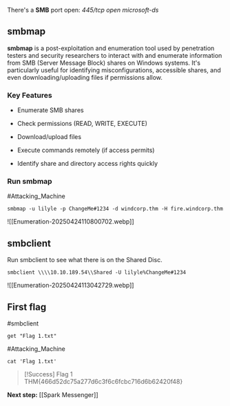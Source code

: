 There's a **SMB** port open: *445/tcp   open  microsoft-ds*


## smbmap

**smbmap** is a post-exploitation and enumeration tool used by penetration testers and security researchers to interact with and enumerate information from SMB (Server Message Block) shares on Windows systems. It's particularly useful for identifying misconfigurations, accessible shares, and even downloading/uploading files if permissions allow.

### Key Features

- Enumerate SMB shares

- Check permissions (READ, WRITE, EXECUTE)

- Download/upload files

- Execute commands remotely (if access permits)

- Identify share and directory access rights quickly

### Run smbmap

#Attacking_Machine 
```
smbmap -u lilyle -p ChangeMe#1234 -d windcorp.thm -H fire.windcorp.thm 
```

![[Enumeration-20250424110800702.webp]]


## smbclient

Run smbclient to see what there is on the Shared Disc.

```
smbclient \\\\10.10.189.54\\Shared -U lilyle%ChangeMe#1234
```

![[Enumeration-20250424113042729.webp]]


## First flag

#smbclient
```
get "Flag 1.txt"
```

#Attacking_Machine 
```
cat 'Flag 1.txt'
```



> [!Success] Flag 1
>THM{466d52dc75a277d6c3f6c6fcbc716d6b62420f48}   




**Next step:** [[Spark Messenger]]
